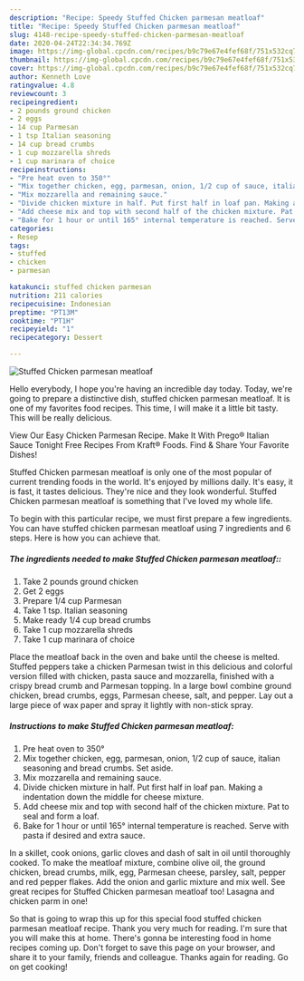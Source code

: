 ```yaml
---
description: "Recipe: Speedy Stuffed Chicken parmesan meatloaf"
title: "Recipe: Speedy Stuffed Chicken parmesan meatloaf"
slug: 4148-recipe-speedy-stuffed-chicken-parmesan-meatloaf
date: 2020-04-24T22:34:34.769Z
image: https://img-global.cpcdn.com/recipes/b9c79e67e4fef68f/751x532cq70/stuffed-chicken-parmesan-meatloaf-recipe-main-photo.jpg
thumbnail: https://img-global.cpcdn.com/recipes/b9c79e67e4fef68f/751x532cq70/stuffed-chicken-parmesan-meatloaf-recipe-main-photo.jpg
cover: https://img-global.cpcdn.com/recipes/b9c79e67e4fef68f/751x532cq70/stuffed-chicken-parmesan-meatloaf-recipe-main-photo.jpg
author: Kenneth Love
ratingvalue: 4.8
reviewcount: 3
recipeingredient:
- 2 pounds ground chicken
- 2 eggs
- 14 cup Parmesan
- 1 tsp Italian seasoning
- 14 cup bread crumbs
- 1 cup mozzarella shreds
- 1 cup marinara of choice
recipeinstructions:
- "Pre heat oven to 350°"
- "Mix together chicken, egg, parmesan, onion, 1/2 cup of sauce, italian seasoning and bread crumbs. Set aside."
- "Mix mozzarella and remaining sauce."
- "Divide chicken mixture in half. Put first half in loaf pan. Making a indentation down the middle for cheese mixture."
- "Add cheese mix and top with second half of the chicken mixture. Pat to seal and form a loaf."
- "Bake for 1 hour or until 165° internal temperature is reached. Serve with pasta if desired and extra sauce."
categories:
- Resep
tags:
- stuffed
- chicken
- parmesan

katakunci: stuffed chicken parmesan
nutrition: 211 calories
recipecuisine: Indonesian
preptime: "PT13M"
cooktime: "PT1H"
recipeyield: "1"
recipecategory: Dessert

---
```



![Stuffed Chicken parmesan meatloaf](https://img-global.cpcdn.com/recipes/b9c79e67e4fef68f/751x532cq70/stuffed-chicken-parmesan-meatloaf-recipe-main-photo.jpg)

Hello everybody, I hope you're having an incredible day today. Today, we're going to prepare a distinctive dish, stuffed chicken parmesan meatloaf. It is one of my favorites food recipes. This time, I will make it a little bit tasty. This will be really delicious.

View Our Easy Chicken Parmesan Recipe. Make It With Prego® Italian Sauce Tonight Free Recipes From Kraft® Foods. Find &amp; Share Your Favorite Dishes!

Stuffed Chicken parmesan meatloaf is only one of the most popular of current trending foods in the world. It's enjoyed by millions daily. It's easy, it is fast, it tastes delicious. They're nice and they look wonderful. Stuffed Chicken parmesan meatloaf is something that I've loved my whole life.


To begin with this particular recipe, we must first prepare a few ingredients. You can have stuffed chicken parmesan meatloaf using 7 ingredients and 6 steps. Here is how you can achieve that.

##### The ingredients needed to make Stuffed Chicken parmesan meatloaf::

1. Take 2 pounds ground chicken
1. Get 2 eggs
1. Prepare 1/4 cup Parmesan
1. Take 1 tsp. Italian seasoning
1. Make ready 1/4 cup bread crumbs
1. Take 1 cup mozzarella shreds
1. Take 1 cup marinara of choice


Place the meatloaf back in the oven and bake until the cheese is melted. Stuffed peppers take a chicken Parmesan twist in this delicious and colorful version filled with chicken, pasta sauce and mozzarella, finished with a crispy bread crumb and Parmesan topping. In a large bowl combine ground chicken, bread crumbs, eggs, Parmesan cheese, salt, and pepper. Lay out a large piece of wax paper and spray it lightly with non-stick spray. 

##### Instructions to make Stuffed Chicken parmesan meatloaf:

1. Pre heat oven to 350°
1. Mix together chicken, egg, parmesan, onion, 1/2 cup of sauce, italian seasoning and bread crumbs. Set aside.
1. Mix mozzarella and remaining sauce.
1. Divide chicken mixture in half. Put first half in loaf pan. Making a indentation down the middle for cheese mixture.
1. Add cheese mix and top with second half of the chicken mixture. Pat to seal and form a loaf.
1. Bake for 1 hour or until 165° internal temperature is reached. Serve with pasta if desired and extra sauce.


In a skillet, cook onions, garlic cloves and dash of salt in oil until thoroughly cooked. To make the meatloaf mixture, combine olive oil, the ground chicken, bread crumbs, milk, egg, Parmesan cheese, parsley, salt, pepper and red pepper flakes. Add the onion and garlic mixture and mix well. See great recipes for Stuffed Chicken parmesan meatloaf too! Lasagna and chicken parm in one! 

So that is going to wrap this up for this special food stuffed chicken parmesan meatloaf recipe. Thank you very much for reading. I'm sure that you will make this at home. There's gonna be interesting food in home recipes coming up. Don't forget to save this page on your browser, and share it to your family, friends and colleague. Thanks again for reading. Go on get cooking!
